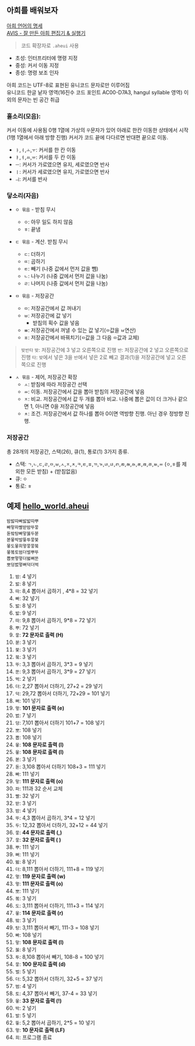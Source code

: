 ## 아희를 배워보자

[아희 언어의 명세](https://aheui.readthedocs.io/ko/latest/specs.html)  
[AVIS - 잘 만든 아희 편집기 & 실행기](https://aheui.github.io/avis/)

> 코드 확장자로 `.aheui` 사용

- 초성: 인터프리터에 명령 지정
- 중성: 커서 이동 지정
- 종성: 명령 보조 인자

아희 코드는 UTF-8로 표현된 유니코드 문자로만 이루어짐  
유니코드 한글 낱자 영역(16진수 코드 포인트 AC00-D7A3, hangul syllable 영역) 이외의 문자는 빈 공간 취급

### 홀소리(모음):
커서 이동에 사용됨
0행 1열에 가상의 `우`문자가 있어 아래로 한칸 이동한 상태에서 시작 (1행 1열에서 아래 방향 진행)
커서가 코드 끝에 다다르면 반대편 끝으로 이동. 

- `ㅏ`,`ㅓ`,`ㅗ`,`ㅜ`: 커서를 한 칸 이동
- `ㅑ`,`ㅕ`,`ㅛ`,`ㅠ`: 커서를 두 칸 이동
- `ㅡ`: 커서가 가로였으면 유지, 세로였으면 반사
- `ㅣ`: 커서가 세로였으면 유지, 가로였으면 반사
- `ㅢ`: 커서를 반사

### 닿소리(자음)

- `ㅇ 묶음` - 받침 무시
    - `ㅇ`: 아무 일도 하지 않음
    - `ㅎ`: 끝냄 

- `ㄷ 묶음` - 계산. 받침 무시
    - `ㄷ`: 더하기
    - `ㄸ`: 곱하기
    - `ㅌ`: 빼기 (나중 값에서 먼저 값을 뺌)
    - `ㄴ`: 나누기 (나중 값에서 먼저 값을 나눔)
    - `ㄹ`: 나머지 (나중 값에서 먼저 값을 나눔)

- `ㅁ 묶음` - 저장공간
    - `ㅁ`: 저장공간에서 값 꺼내기
    - `ㅂ`: 저장공간에 값 넣기
        - 받침의 획수 값을 넣음
    - `ㅃ`: 저장공간에서 꺼낼 수 있는 값 넣기(`ㅁ`값을 `ㅂ`연산)
    - `ㅍ`: 저장공간에서 바꿔치기(`ㅁ`값을 그 다음 `ㅁ`값과 교체)

> `밪반타`
> `밪`: 저장공간에 3 넣고 오른쪽으로 진행
> `반`: 저장공간에 2 넣고 오른쪽으로 진행
> `타`: `밪`에서 넣은 3을 `반`에서 넣은 2로 빼고 결과(1)을 저장공간에 넣고 오른쪽으로 진행 

- `ㅅ 묶음` - 제어, 저장공간 확장
    - `ㅅ`: 받침에 따라 저장공간 선택
    - `ㅆ`: 이동. 저장공간에서 값을 뽑아 받침의 저장공간에 넣음
    - `ㅈ`: 비교. 저장공간에서 값 두 개를 뽑아 비교. 나중에 뽑은 값이 더 크거나 같으면 1, 아니면 0을 저장공간에 넣음
    - `ㅊ`: 조건. 저장공간에서 값 하나를 뽑아 0이면 역방향 진행. 아닌 경우 정방향 진행.

### 저장공간
총 28개의 저장공간, 스택(26), 큐(1), 통로(1) 3가지 종류.
- 스택: `ㄱ`,`ㄴ`,`ㄷ`,`ㄹ`,`ㅁ`,`ㅂ`,`ㅅ`,`ㅈ`,`ㅊ`,`ㅋ`,`ㅌ`,`ㅍ`,`ㄲ`,`ㄳ`,`ㄵ`,`ㄶ`,`ㄺ`,`ㄻ`,`ㄼ`,`ㄽ`,`ㄾ`,`ㄿ`,`ㅀ`,`ㅄ`,`ㅆ` (`ㅇ`,`ㅎ`를 제외한 모든 받침) + (받침없음)
- 큐: `ㅇ`
- 통로: `ㅎ`

## 예제 [hello_world.aheui](./hello_world.aheui)
```
밤밣따빠밣밟따뿌
빠맣파빨받밤뚜뭏
돋밬탕빠맣붏두붇
볻뫃박발뚷투뭏붖
뫃도뫃희멓뭏뭏붘
뫃봌토범더벌뿌뚜
뽑뽀멓멓더벓뻐뚠
뽀덩벐멓뻐덕더벅
```
01. `밤`: 4 넣기
02. `밣`: 8 넣기
03. `따`: 8,4 뽑아서 곱하기 , 4*8 = 32 넣기
04. `빠`: 32 넣기
05. `밣`: 8 넣기
06. `밟`: 9 넣기
07. `따`: 9,8 뽑아서 곱하기, 9*8 = 72 넣기
08. `뿌`: 72 넣기
09. `뭏`: **72 문자로 출력 (H)**
10. `붇`: 3 넣기
11. `붖`: 3 넣기
12. `붘`: 3 넣기
13. `뚜`: 3,3 뽑아서 곱하기, 3*3 = 9 넣기
14. `뚠`: 9,3 뽑아서 곱하기, 3*9 = 27 넣기
15. `벅`: 2 넣기
16. `더`: 2,27 뽑아서 더하기, 27+2 = 29 넣기 
17. `덕`: 29,72 뽑아서 더하기, 72+29 = 101 넣기
18. `뻐`: 101 넣기
19. `멓`: **101 문자로 출력 (e)**
20. `벐`: 7 넣기
21. `덩`: 7,101 뽑아서 더하기 101+7 = 108 넣기
22. `뽀`: 108 넣기
23. `뽑`: 108 넣기
24. `뫃`: **108 문자로 출력 (l)**
25. `뫃`: **108 문자로 출력 (l)**
26. `볻`: 3 넣기
27. `돋`: 3,108 뽑아서 더하기 108+3 = 111 넣기
28. `빠`: 111 넣기
29. `맣`: **111 문자로 출력 (o)**
30. `파`: 111과 32 순서 교체
31. `빨`: 32 넣기
32. `받`: 3 넣기
33. `밤`: 4 넣기
34. `뚜`: 4,3 뽑아서 곱하기, 3*4 = 12 넣기
35. `두`: 12,32 뽑아서 더하기, 32+12 = 44 넣기
36. `뭏`: **44 문자로 출력 (,)**
37. `뭏`: **32 문자로 출력 ( )**
38. `뿌`: 111 넣기
39. `뻐`: 111 넣기
40. `벓`: 8 넣기
41. `더`: 8,111 뽑아서 더하기, 111+8 = 119 넣기
42. `멓`: **119 문자로 출력 (w)**
43. `멓`: **111 문자로 출력 (o)**
44. `뽀`: 111 넣기
45. `봌`: 3 넣기
46. `도`: 3,111 뽑아서 더하기, 111+3 = 114 넣기
47. `뫃`: **114 문자로 출력 (r)**
48. `밬`: 3 넣기
49. `탕`: 3,111 뽑아서 빼기, 111-3 = 108 넣기
50. `빠`: 108 넣기
51. `맣`: **108 문자로 출력 (l)**
52. `붏`: 8 넣기
53. `투`: 8,108 뽑아서 빼기, 108-8 = 100 넣기
54. `뭏`: **100 문자로 출력 (d)**
55. `벌`: 5 넣기
56. `더`: 5,32 뽑아서 더하기, 32+5 = 37 넣기
57. `범`: 4 넣기
58. `토`: 4,37 뽑아서 빼기, 37-4 = 33 넣기
59. `뫃`: **33 문자로 출력 (!)**
60. `박`: 2 넣기
61. `발`: 5 넣기
62. `뚷`: 5,2 뽑아서 곱하기, 2*5 = 10 넣기
63. `멓`: **10 문자로 출력 (LF)**
64. `희`: 프로그램 종료

